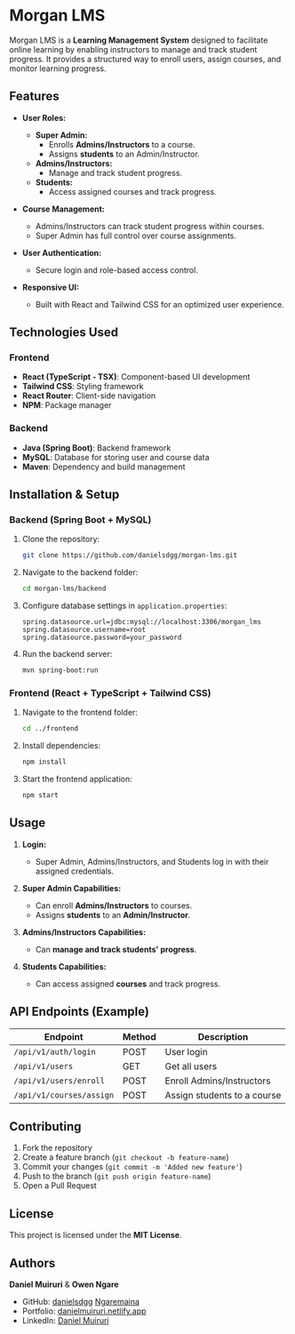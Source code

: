 # Morgan LMS

Morgan LMS is a **Learning Management System** designed to facilitate online learning by enabling instructors to manage and track student progress. It provides a structured way to enroll users, assign courses, and monitor learning progress.

## Features

- **User Roles:**
  - **Super Admin:**
    - Enrolls **Admins/Instructors** to a course.
    - Assigns **students** to an Admin/Instructor.
  - **Admins/Instructors:**
    - Manage and track student progress.
  - **Students:**
    - Access assigned courses and track progress.

- **Course Management:**
  - Admins/Instructors can track student progress within courses.
  - Super Admin has full control over course assignments.

- **User Authentication:**
  - Secure login and role-based access control.

- **Responsive UI:**
  - Built with React and Tailwind CSS for an optimized user experience.

## Technologies Used

### Frontend
- **React (TypeScript - TSX)**: Component-based UI development
- **Tailwind CSS**: Styling framework
- **React Router**: Client-side navigation
- **NPM**: Package manager

### Backend
- **Java (Spring Boot)**: Backend framework
- **MySQL**: Database for storing user and course data
- **Maven**: Dependency and build management

## Installation & Setup

### Backend (Spring Boot + MySQL)
1. Clone the repository:
   ```sh
   git clone https://github.com/danielsdgg/morgan-lms.git
   ```
2. Navigate to the backend folder:
   ```sh
   cd morgan-lms/backend
   ```
3. Configure database settings in `application.properties`:
   ```properties
   spring.datasource.url=jdbc:mysql://localhost:3306/morgan_lms
   spring.datasource.username=root
   spring.datasource.password=your_password
   ```
4. Run the backend server:
   ```sh
   mvn spring-boot:run
   ```

### Frontend (React + TypeScript + Tailwind CSS)
1. Navigate to the frontend folder:
   ```sh
   cd ../frontend
   ```
2. Install dependencies:
   ```sh
   npm install
   ```
3. Start the frontend application:
   ```sh
   npm start
   ```

## Usage

1. **Login:**
   - Super Admin, Admins/Instructors, and Students log in with their assigned credentials.
   
2. **Super Admin Capabilities:**
   - Can enroll **Admins/Instructors** to courses.
   - Assigns **students** to an **Admin/Instructor**.
   
3. **Admins/Instructors Capabilities:**
   - Can **manage and track students' progress**.
   
4. **Students Capabilities:**
   - Can access assigned **courses** and track progress.

## API Endpoints (Example)
| Endpoint | Method | Description |
|----------|--------|-------------|
| `/api/v1/auth/login` | POST | User login |
| `/api/v1/users` | GET | Get all users |
| `/api/v1/users/enroll` | POST | Enroll Admins/Instructors |
| `/api/v1/courses/assign` | POST | Assign students to a course |

## Contributing
1. Fork the repository
2. Create a feature branch (`git checkout -b feature-name`)
3. Commit your changes (`git commit -m 'Added new feature'`)
4. Push to the branch (`git push origin feature-name`)
5. Open a Pull Request

## License
This project is licensed under the **MIT License**.

## Authors
**Daniel Muiruri** & **Owen Ngare**
- GitHub: [danielsdgg](https://github.com/danielsdgg) [Ngaremaina](https://github.com/Ngaremaina)
- Portfolio: [danielmuiruri.netlify.app](https://danielmuiruri.netlify.app/)
- LinkedIn: [Daniel Muiruri](https://www.linkedin.com/in/daniel-muiruri-541a701a3/)

